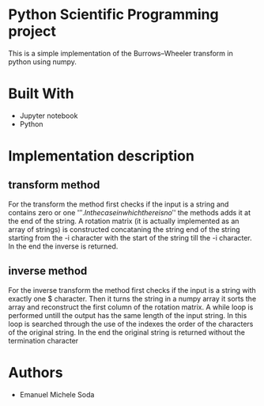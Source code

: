 # Python Scientific Programming project
This is a simple implementation of the Burrows–Wheeler transform in python using numpy. 

# Built With
* Jupyter notebook
* Python



# Implementation description
## transform method
For the transform the method first checks if the input is a string and contains zero or one '$''.
In the case in which there is no '$' the methods adds it at the end of the string.
A rotation matrix (it is actually implemented as an array of strings) is constructed concataning the string end of the string starting from the -i character with the start of the string till the -i character. In the end the inverse is returned.


## inverse method
For the inverse transform the method first checks if the input is a string with exactly one $ character.
Then it turns the string in a numpy array it sorts the array and reconstruct the first column of the rotation matrix.
A while loop is performed untill the output has the same length of the input string. In this loop is searched through the use of the indexes the order of the characters of the original string. In the end the original string is returned without the termination character




# Authors
* Emanuel Michele Soda
